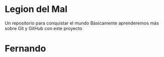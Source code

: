 # Legion del Mal
Un repositorio para conquistar el mundo
Básicamente aprenderemos más sobre Git y GitHub con este proyecto

# Fernando
